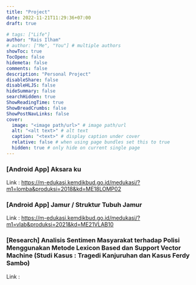```yaml
---
title: "Project"
date: 2022-11-21T11:29:36+07:00
draft: true

# tags: ["Life"]
author: "Rais Ilham"
# author: ["Me", "You"] # multiple authors
showToc: true
TocOpen: false
hidemeta: false
comments: false
description: "Personal Project"
disableShare: false
disableHLJS: false
hideSummary: false
searchHidden: true
ShowReadingTime: true
ShowBreadCrumbs: false
ShowPostNavLinks: false
cover:
  image: "<image path/url>" # image path/url
  alt: "<alt text>" # alt text
  caption: "<text>" # display caption under cover
  relative: false # when using page bundles set this to true
  hidden: true # only hide on current single page
---
```

### [Android App] Aksara ku 
Link : https://m-edukasi.kemdikbud.go.id/medukasi/?m1=lomba&produksi=2018&kd=ME18LOMP02

### [Android App]  Jamur / Struktur Tubuh Jamur
Link : https://m-edukasi.kemdikbud.go.id/medukasi/?m1=vlab&produksi=2021&kd=ME21VLAB10

### [Research] Analisis Sentimen Masyarakat terhadap Polisi Menggunakan Metode  Lexicon Based dan Support Vector Machine (Studi Kasus : Tragedi Kanjuruhan dan Kasus Ferdy Sambo)
Link : 


